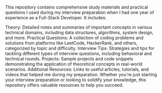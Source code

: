 This repository contains comprehensive study materials and practical questions I used during my interview preparation when I had one year of experience as a Full-Stack Developer. It includes:

Theory: Detailed notes and summaries of important concepts in various technical domains, including data structures, algorithms, system design, and more.
Practical Questions: A collection of coding problems and solutions from platforms like LeetCode, HackerRank, and others, categorized by topic and difficulty.
Interview Tips: Strategies and tips for tackling different types of interview questions, including behavioral and technical rounds.
Projects: Sample projects and code snippets demonstrating the application of theoretical concepts in real-world scenarios.
Additional Resources: Links to useful articles, tutorials, and videos that helped me during my preparation.
Whether you're just starting your interview preparation or looking to solidify your knowledge, this repository offers valuable resources to help you succeed.
